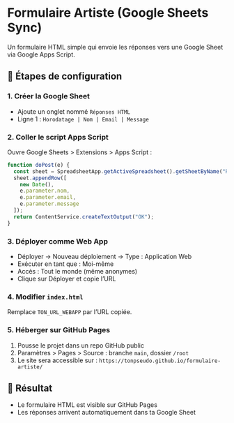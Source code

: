 # Formulaire Artiste (Google Sheets Sync)

Un formulaire HTML simple qui envoie les réponses vers une Google Sheet via Google Apps Script.

## 🚀 Étapes de configuration

### 1. Créer la Google Sheet
- Ajoute un onglet nommé `Réponses HTML`
- Ligne 1 : `Horodatage | Nom | Email | Message`

### 2. Coller le script Apps Script

Ouvre Google Sheets > Extensions > Apps Script :

```javascript
function doPost(e) {
  const sheet = SpreadsheetApp.getActiveSpreadsheet().getSheetByName("Réponses HTML");
  sheet.appendRow([
    new Date(),
    e.parameter.nom,
    e.parameter.email,
    e.parameter.message
  ]);
  return ContentService.createTextOutput("OK");
}
```

### 3. Déployer comme Web App

- Déployer → Nouveau déploiement → Type : Application Web
- Exécuter en tant que : Moi-même
- Accès : Tout le monde (même anonymes)
- Clique sur Déployer et copie l’URL

### 4. Modifier `index.html`

Remplace `TON_URL_WEBAPP` par l’URL copiée.

### 5. Héberger sur GitHub Pages

1. Pousse le projet dans un repo GitHub public
2. Paramètres > Pages > Source : branche `main`, dossier `/root`
3. Le site sera accessible sur :
   `https://tonpseudo.github.io/formulaire-artiste/`

## 🎉 Résultat

- Le formulaire HTML est visible sur GitHub Pages
- Les réponses arrivent automatiquement dans ta Google Sheet